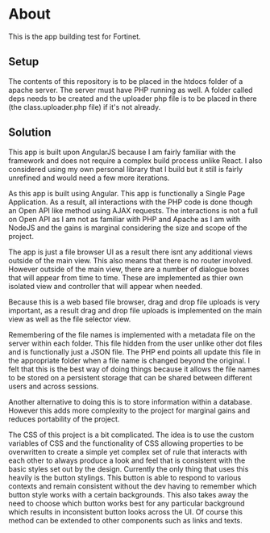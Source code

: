 # About
This is the app building test for Fortinet.

## Setup
The contents of this repository is to be placed in the htdocs folder of a apache server. The server must have PHP running as well. A folder called deps needs to be created and the uploader php file is to be placed in there (the class.uploader.php file) if it's not already.

## Solution
This app is built upon AngularJS because I am fairly familiar with the framework and does not require a complex build process unlike React. I also considered using my own personal library that I build but it still is fairly unrefined and would need a few more iterations.

As this app is built using Angular. This app is functionally a Single Page Application. As a result, all interactions with the PHP code is done though an Open API like method using AJAX requests. The interactions is not a full on Open API as I am not as familiar with PHP and Apache as I am with NodeJS and the gains is marginal considering the size and scope of the project.

The app is just a file browser UI as a result there isnt any additional views outside of the main view. This also means that there is no router involved. However outside of the main view, there are a number of dialogue boxes that will appear from time to time. These are implemented as thier own isolated view and controller that will appear when needed.

Because this is a web based file browser, drag and drop file uploads is very important, as a result drag and drop file uploads is implemented on the main view as well as the file selector view.

Remembering of the file names is implemented with a metadata file on the server within each folder. This file hidden from the user unlike other dot files and is functionally just a JSON file. The PHP end points all update this file in the appropriate folder when a file name is changed beyond the original. I felt that this is the best way of doing things because it allows the file names to be stored on a persistent storage that can be shared between different users and across sessions.

Another alternative to doing this is to store information within a database. However this adds more complexity to the project for marginal gains and reduces portability of the project.

The CSS of this project is a bit complicated. The idea is to use the custom variables of CSS and the functionality of CSS allowing properties to be overwritten to create a simple yet complex set of rule that interacts with each other to always produce a look and feel that is consistent with the basic styles set out by the design. Currently the only thing that uses this heavily is the button stylings. This button is able to respond to various contexts and remain consistent without the dev having to remember which button style works with a certain backgrounds. This also takes away the need to choose which button works best for any particular background which results in inconsistent button looks across the UI. Of course this method can be extended to other components such as links and texts.  

